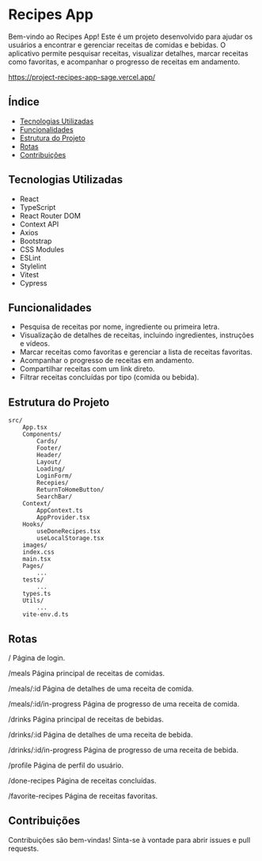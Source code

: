 # Recipes App

Bem-vindo ao Recipes App! Este é um projeto desenvolvido para ajudar os usuários a encontrar e gerenciar receitas de comidas e bebidas. O aplicativo permite pesquisar receitas, visualizar detalhes, marcar receitas como favoritas, e acompanhar o progresso de receitas em andamento.

https://project-recipes-app-sage.vercel.app/

## Índice

- [Tecnologias Utilizadas](#tecnologias-utilizadas)
- [Funcionalidades](#funcionalidades)
- [Estrutura do Projeto](#estrutura-do-projeto)
- [Rotas](#rotas)
- [Contribuições](#contribuições)

## Tecnologias Utilizadas

- React
- TypeScript
- React Router DOM
- Context API
- Axios
- Bootstrap
- CSS Modules
- ESLint
- Stylelint
- Vitest
- Cypress

## Funcionalidades

- Pesquisa de receitas por nome, ingrediente ou primeira letra.
- Visualização de detalhes de receitas, incluindo ingredientes, instruções e vídeos.
- Marcar receitas como favoritas e gerenciar a lista de receitas favoritas.
- Acompanhar o progresso de receitas em andamento.
- Compartilhar receitas com um link direto.
- Filtrar receitas concluídas por tipo (comida ou bebida).

## Estrutura do Projeto

```plaintext
src/
    App.tsx
    Components/
        Cards/
        Footer/
        Header/
        Layout/
        Loading/
        LoginForm/
        Recepies/
        ReturnToHomeButton/
        SearchBar/
    Context/
        AppContext.ts
        AppProvider.tsx
    Hooks/
        useDoneRecipes.tsx
        useLocalStorage.tsx
    images/
    index.css
    main.tsx
    Pages/
        ...
    tests/
        ...
    types.ts
    Utils/
        ...
    vite-env.d.ts
```

## Rotas

/ Página de login.

/meals Página principal de receitas de comidas.

/meals/:id Página de detalhes de uma receita de comida.

/meals/:id/in-progress Página de progresso de uma receita de comida.

/drinks Página principal de receitas de bebidas.

/drinks/:id Página de detalhes de uma receita de bebida.

/drinks/:id/in-progress Página de progresso de uma receita de bebida.

/profile Página de perfil do usuário.

/done-recipes Página de receitas concluídas.

/favorite-recipes Página de receitas favoritas.


## Contribuições

Contribuições são bem-vindas! Sinta-se à vontade para abrir issues e pull requests.

